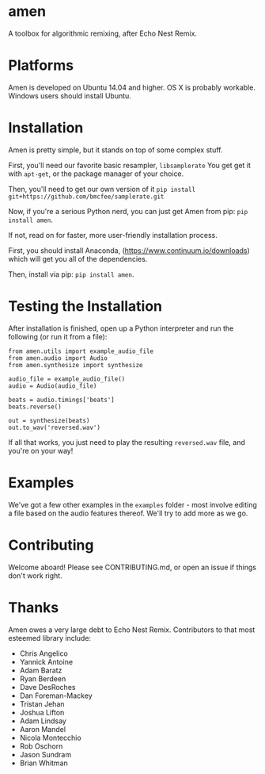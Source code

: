 # amen
A toolbox for algorithmic remixing, after Echo Nest Remix.

# Platforms
Amen is developed on Ubuntu 14.04 and higher.  OS X is probably workable.  Windows users should install Ubuntu.

# Installation
Amen is pretty simple, but it stands on top of some complex stuff.

First, you'll need our favorite basic resampler, `libsamplerate`  You get get it with `apt-get`, or the package manager of your choice.

Then, you'll need to get our own version of it `pip install git+https://github.com/bmcfee/samplerate.git`

Now, if you're a serious Python nerd, you can just get Amen from pip:  `pip install amen`.

If not, read on for faster, more user-friendly installation process.

First, you should install Anaconda, (https://www.continuum.io/downloads) which will get you all of the dependencies.

Then, install via pip:  `pip install amen`.

# Testing the Installation
After installation is finished, open up a Python interpreter and run the following (or run it from a file):
```
from amen.utils import example_audio_file
from amen.audio import Audio
from amen.synthesize import synthesize

audio_file = example_audio_file()
audio = Audio(audio_file)

beats = audio.timings['beats']
beats.reverse()

out = synthesize(beats)
out.to_wav('reversed.wav')
```

If all that works, you just need to play the resulting `reversed.wav` file, and you're on your way!

# Examples

We've got a few other examples in the `examples` folder - most involve editing a file based on the audio features thereof.  We'll try to add more as we go.

# Contributing
Welcome aboard!  Please see CONTRIBUTING.md, or open an issue if things don't work right.

# Thanks
Amen owes a very large debt to Echo Nest Remix.  Contributors to that most esteemed library include:
* Chris Angelico
* Yannick Antoine
* Adam Baratz
* Ryan Berdeen
* Dave DesRoches
* Dan Foreman-Mackey
* Tristan Jehan
* Joshua Lifton
* Adam Lindsay
* Aaron Mandel
* Nicola Montecchio
* Rob Oschorn
* Jason Sundram
* Brian Whitman
